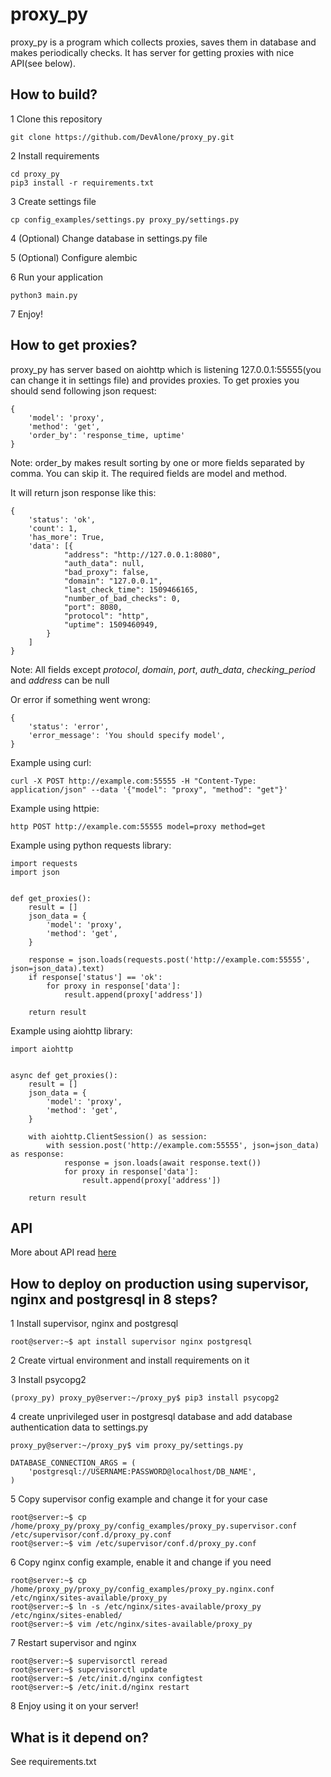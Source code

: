 # proxy_py

proxy_py is a program which collects proxies, saves them in database and makes periodically checks. It has server for getting proxies with nice API(see below). 

## How to build?

1 Clone this repository

`git clone https://github.com/DevAlone/proxy_py.git`

2 Install requirements

```
cd proxy_py
pip3 install -r requirements.txt
```

3 Create settings file

`cp config_examples/settings.py proxy_py/settings.py`

4 (Optional) Change database in settings.py file

5 (Optional) Configure alembic

6 Run your application

`python3 main.py`

7 Enjoy!

## How to get proxies?

proxy_py has server based on aiohttp which is listening 127.0.0.1:55555(you can change it in settings file) and provides proxies. To get proxies you should send following json request:

```
{
	'model': 'proxy',
	'method': 'get',
	'order_by': 'response_time, uptime'
}
```

Note: order_by makes result sorting by one or more fields separated by comma.
You can skip it. The required fields are model and method.

It will return json response like this:

```
{
	'status': 'ok',
	'count': 1,
	'has_more': True,
	'data': [{
			"address": "http://127.0.0.1:8080",
			"auth_data": null,
			"bad_proxy": false,
			"domain": "127.0.0.1",
			"last_check_time": 1509466165,
			"number_of_bad_checks": 0,
			"port": 8080,
			"protocol": "http",
			"uptime": 1509460949,
		}
	]
}
```

Note: All fields except *protocol*, *domain*, *port*, *auth_data*, *checking_period* and *address* can be null  

Or error if something went wrong:

```
{
	'status': 'error',
	'error_message': 'You should specify model',
}
```

Example using curl:

`curl -X POST http://example.com:55555 -H "Content-Type: application/json" --data '{"model": "proxy", "method": "get"}'`

Example using httpie:

`http POST http://example.com:55555 model=proxy method=get`

Example using python requests library:

```
import requests
import json


def get_proxies():
    result = []
    json_data = {
        'model': 'proxy',
        'method': 'get',
    }
    
    response = json.loads(requests.post('http://example.com:55555', json=json_data).text)
    if response['status'] == 'ok':
        for proxy in response['data']:
            result.append(proxy['address'])
    
    return result
```
Example using aiohttp library:

```
import aiohttp


async def get_proxies():
    result = []
    json_data = {
        'model': 'proxy',
        'method': 'get',
    }
    
    with aiohttp.ClientSession() as session:
        with session.post('http://example.com:55555', json=json_data) as response:
            response = json.loads(await response.text())
            for proxy in response['data']:
                result.append(proxy['address'])
                
    return result
```

## API

More about API read [here](https://github.com/DevAlone/proxy_py/tree/master/docs/API.md)

## How to deploy on production using supervisor, nginx and postgresql in 8 steps?

1 Install supervisor, nginx and postgresql

`root@server:~$ apt install supervisor nginx postgresql`

2 Create virtual environment and install requirements on it

3 Install psycopg2

`(proxy_py) proxy_py@server:~/proxy_py$ pip3 install psycopg2`

4 create unprivileged user in postgresql database and add database authentication data to settings.py

```
proxy_py@server:~/proxy_py$ vim proxy_py/settings.py
```

```
DATABASE_CONNECTION_ARGS = (
    'postgresql://USERNAME:PASSWORD@localhost/DB_NAME',
)
```

5 Copy supervisor config example and change it for your case

```
root@server:~$ cp /home/proxy_py/proxy_py/config_examples/proxy_py.supervisor.conf /etc/supervisor/conf.d/proxy_py.conf
root@server:~$ vim /etc/supervisor/conf.d/proxy_py.conf
```

6 Copy nginx config example, enable it and change if you need

```
root@server:~$ cp /home/proxy_py/proxy_py/config_examples/proxy_py.nginx.conf /etc/nginx/sites-available/proxy_py
root@server:~$ ln -s /etc/nginx/sites-available/proxy_py /etc/nginx/sites-enabled/
root@server:~$ vim /etc/nginx/sites-available/proxy_py
```

7 Restart supervisor and nginx

```
root@server:~$ supervisorctl reread
root@server:~$ supervisorctl update
root@server:~$ /etc/init.d/nginx configtest
root@server:~$ /etc/init.d/nginx restart
```

8 Enjoy using it on your server!

## What is it depend on?

See requirements.txt
